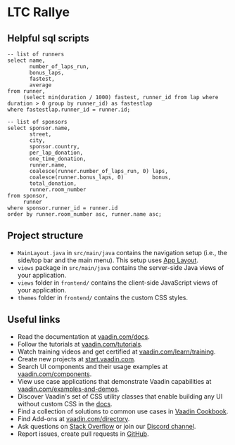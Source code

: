 # LTC Rallye

## Helpful sql scripts

```postgresql
-- list of runners
select name,
       number_of_laps_run,
       bonus_laps,
       fastest,
       average
from runner,
     (select min(duration / 1000) fastest, runner_id from lap where duration > 0 group by runner_id) as fastestlap
where fastestlap.runner_id = runner.id;

-- list of sponsors
select sponsor.name,
       street,
       city,
       sponsor.country,
       per_lap_donation,
       one_time_donation,
       runner.name,
       coalesce(runner.number_of_laps_run, 0) laps,
       coalesce(runner.bonus_laps, 0)         bonus,
       total_donation,
       runner.room_number
from sponsor,
     runner
where sponsor.runner_id = runner.id
order by runner.room_number asc, runner.name asc;
```

## Project structure

- `MainLayout.java` in `src/main/java` contains the navigation setup (i.e., the side/top bar and the main menu). This
  setup uses
  [App Layout](https://vaadin.com/components/vaadin-app-layout).
- `views` package in `src/main/java` contains the server-side Java views of your application.
- `views` folder in `frontend/` contains the client-side JavaScript views of your application.
- `themes` folder in `frontend/` contains the custom CSS styles.

## Useful links

- Read the documentation at [vaadin.com/docs](https://vaadin.com/docs).
- Follow the tutorials at [vaadin.com/tutorials](https://vaadin.com/tutorials).
- Watch training videos and get certified at [vaadin.com/learn/training](https://vaadin.com/learn/training).
- Create new projects at [start.vaadin.com](https://start.vaadin.com/).
- Search UI components and their usage examples at [vaadin.com/components](https://vaadin.com/components).
- View use case applications that demonstrate Vaadin capabilities
  at [vaadin.com/examples-and-demos](https://vaadin.com/examples-and-demos).
- Discover Vaadin's set of CSS utility classes that enable building any UI without custom CSS in
  the [docs](https://vaadin.com/docs/latest/ds/foundation/utility-classes).
- Find a collection of solutions to common use cases in [Vaadin Cookbook](https://cookbook.vaadin.com/).
- Find Add-ons at [vaadin.com/directory](https://vaadin.com/directory).
- Ask questions on [Stack Overflow](https://stackoverflow.com/questions/tagged/vaadin) or join
  our [Discord channel](https://discord.gg/MYFq5RTbBn).
- Report issues, create pull requests in [GitHub](https://github.com/vaadin/platform).
